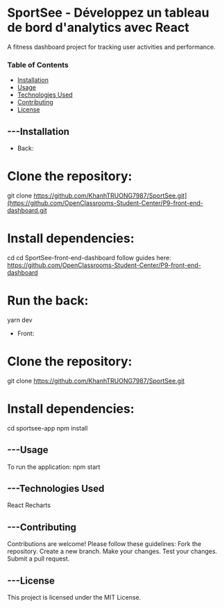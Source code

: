 # SportSee - Développez un tableau de bord d'analytics avec React
A fitness dashboard project for tracking user activities and performance.

### Table of Contents
- [Installation](#installation)
- [Usage](#usage)
- [Technologies Used](#technologies-used)
- [Contributing](#contributing)
- [License](#license)

## ---Installation
- Back: 
# Clone the repository:
git clone https://github.com/KhanhTRUONG7987/SportSee.git](https://github.com/OpenClassrooms-Student-Center/P9-front-end-dashboard.git

# Install dependencies:
cd cd SportSee-front-end-dashboard
follow guides here: https://github.com/OpenClassrooms-Student-Center/P9-front-end-dashboard

# Run the back:
yarn dev 

- Front:
# Clone the repository:
git clone https://github.com/KhanhTRUONG7987/SportSee.git

# Install dependencies:
cd sportsee-app
npm install

## ---Usage
To run the application:
npm start

## ---Technologies Used
React
Recharts

## ---Contributing
Contributions are welcome! Please follow these guidelines:
Fork the repository.
Create a new branch.
Make your changes.
Test your changes.
Submit a pull request.

## ---License
This project is licensed under the MIT License.

